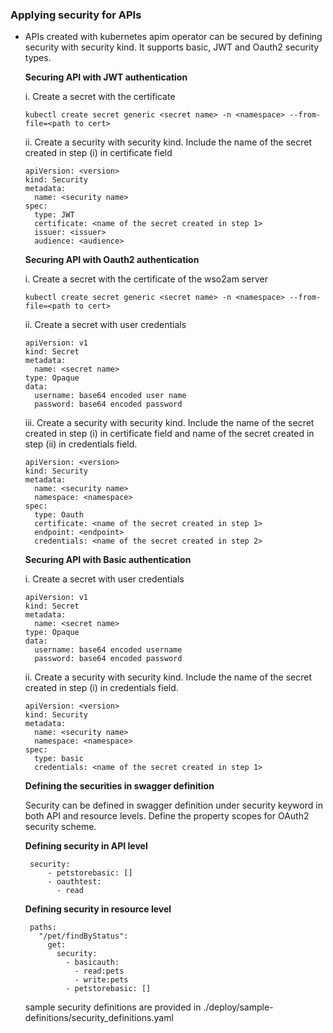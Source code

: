 ### Applying security for APIs 

- APIs created with kubernetes apim operator can be secured by defining security with security kind. It supports basic, JWT and Oauth2 security types.

   **Securing API with JWT authentication**
   
    i. Create a secret with the certificate

   `
   kubectl create secret generic <secret name> -n <namespace> --from-file=<path to cert>
   `
  
   ii. Create a security with security kind. Include the name of the secret created in step (i) in certificate field
   ```
   apiVersion: <version>
   kind: Security
   metadata:
     name: <security name>
   spec:
     type: JWT
     certificate: <name of the secret created in step 1>
     issuer: <issuer>
     audience: <audience>
   ```
   **Securing API with Oauth2 authentication**
   
    i. Create a secret with the certificate of the wso2am server
   
   `
   kubectl create secret generic <secret name> -n <namespace> --from-file=<path to cert>
   `
   
    ii. Create a secret with user credentials 
   ```
   apiVersion: v1
   kind: Secret
   metadata:
     name: <secret name>
   type: Opaque
   data:
     username: base64 encoded user name 
     password: base64 encoded password
   ```  
    iii. Create a security with security kind. Include the name of the secret created in step (i) in certificate field and name of the secret created in step (ii) in credentials field.
   ```
   apiVersion: <version>
   kind: Security
   metadata:
     name: <security name>
     namespace: <namespace>
   spec:
     type: Oauth
     certificate: <name of the secret created in step 1>
     endpoint: <endpoint>
     credentials: <name of the secret created in step 2>
   ```
   
   **Securing API with Basic authentication**
   
    i. Create a secret with user credentials 
   ```
   apiVersion: v1
   kind: Secret
   metadata:
     name: <secret name>
   type: Opaque
   data:
     username: base64 encoded username 
     password: base64 encoded password
   ```
    ii. Create a security with security kind. Include the name of the secret created in step (i) in credentials field.
   ```
   apiVersion: <version>
   kind: Security
   metadata:
     name: <security name>
     namespace: <namespace>
   spec:
     type: basic
     credentials: <name of the secret created in step 1>
   ``` 
   **Defining the securities in swagger definition**

    Security can be defined in swagger definition under security keyword in both API and resource levels. Define the property scopes for OAuth2 security scheme. 

   **Defining security in API level**
   
     ```
      security:
          - petstorebasic: []  
          - oauthtest: 
            - read
     ```

   **Defining security in resource level**
   
     ```
      paths:
        "/pet/findByStatus":
          get:
            security:
              - basicauth:
                - read:pets
                - write:pets
              - petstorebasic: []
     ```


   sample security definitions are provided in ./deploy/sample-definitions/security_definitions.yaml